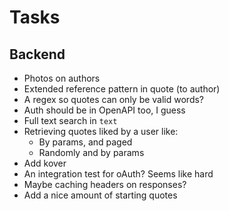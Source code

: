 # Tasks
## Backend
* Photos on authors
* Extended reference pattern in quote (to author)
* A regex so quotes can only be valid words?
* Auth should be in OpenAPI too, I guess
* Full text search in `text`
* Retrieving quotes liked by a user like:
  * By params, and paged
  * Randomly and by params
* Add kover
* An integration test for oAuth? Seems like hard
* Maybe caching headers on responses?
* Add a nice amount of starting quotes
